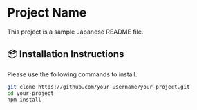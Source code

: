 # Project Name

This project is a sample Japanese README file.

## 📦 Installation Instructions

Please use the following commands to install.

```bash
git clone https://github.com/your-username/your-project.git
cd your-project
npm install  
```